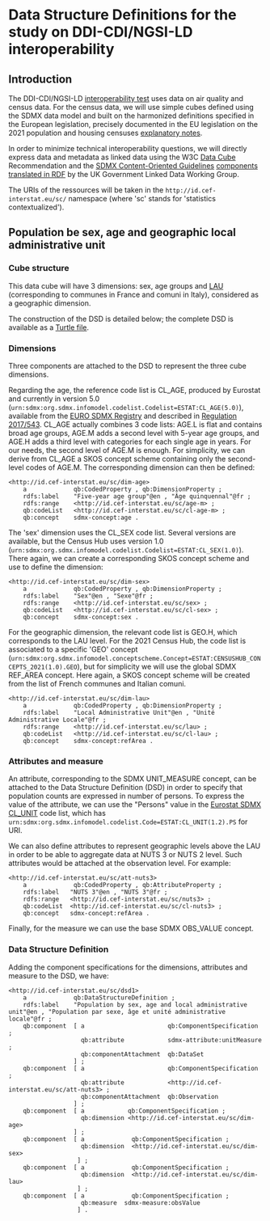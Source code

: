 # Data Structure Definitions for the study on DDI-CDI/NGSI-LD interoperability

## Introduction

The DDI-CDI/NGSI-LD [interoperability test](https://github.com/FranckCo/Statistics-Contextualized/blob/main/test-case-sep.md) uses data on air quality and census data. For the census data, we will use simple cubes defined using the SDMX data model and built on the harmonized definitions specified in the European legislation, precisely documented in the EU legislation on the 2021 population and housing censuses [explanatory notes](https://ec.europa.eu/eurostat/documents/3859598/9670557/KS-GQ-18-010-EN-N.pdf/c3df7fcb-f134-4398-94c8-4be0b7ec0494?t=1552653277000).

In order to minimize technical interoperability questions, we will directly express data and metadata as linked data using the W3C [Data Cube](https://www.w3.org/TR/vocab-data-cube/) Recommendation and the [SDMX Content-Oriented Guidelines](https://sdmx.org/?page_id=4345) [components translated in RDF](https://github.com/UKGovLD/publishing-statistical-data/tree/master/specs/src/main/vocab) by the UK Government Linked Data Working Group.

The URIs of the ressources will be taken in the `http://id.cef-interstat.eu/sc/` namespace (where 'sc' stands for 'statistics contextualized').

## Population be sex, age and geographic local administrative unit

### Cube structure

This data cube will have 3 dimensions: sex, age groups and [LAU](https://ec.europa.eu/eurostat/web/nuts/local-administrative-units) (corresponding to communes in France and comuni in Italy), considered as a geographic dimension.

The construction of the DSD is detailed below; the complete DSD is available as a [Turtle file](sep-dsd-1.ttl).

### Dimensions

Three components are attached to the DSD to represent the three cube dimensions.

Regarding the age, the reference code list is CL_AGE, produced by Eurostat and currently in version 5.0 (`urn:sdmx:org.sdmx.infomodel.codelist.Codelist=ESTAT:CL_AGE(5.0)`), available from the [EURO SDMX Registry](https://webgate.ec.europa.eu/sdmxregistry/) and described in [Regulation 2017/543](https://eur-lex.europa.eu/legal-content/EN/TXT/HTML/?uri=CELEX:32017R0543&from=EN). CL_AGE actually combines 3 code lists: AGE.L is flat and contains broad age groups, AGE.M adds a second level with 5-year age groups, and AGE.H adds a third level with categories for each single age in years. For our needs, the second level of AGE.M is enough. For simplicity, we can derive from CL_AGE a SKOS concept scheme containing only the second-level codes of AGE.M. The corresponding dimension can then be defined:

```
<http://id.cef-interstat.eu/sc/dim-age>
    a             qb:CodedProperty , qb:DimensionProperty ;
    rdfs:label    "Five-year age group"@en , "Âge quinquennal"@fr ;
    rdfs:range    <http://id.cef-interstat.eu/sc/age-m> ;
    qb:codeList   <http://id.cef-interstat.eu/sc/cl-age-m> ;
    qb:concept    sdmx-concept:age .
```

The 'sex' dimension uses the CL_SEX code list. Several versions are available, but the Census Hub uses version 1.0 (`urn:sdmx:org.sdmx.infomodel.codelist.Codelist=ESTAT:CL_SEX(1.0)`). There again, we can create a corresponding SKOS concept scheme and use to define the dimension:

```
<http://id.cef-interstat.eu/sc/dim-sex>
    a             qb:CodedProperty , qb:DimensionProperty ;
    rdfs:label    "Sex"@en , "Sexe"@fr ;
    rdfs:range    <http://id.cef-interstat.eu/sc/sex> ;
    qb:codeList   <http://id.cef-interstat.eu/sc/cl-sex> ;
    qb:concept    sdmx-concept:sex .
```

For the geographic dimension, the relevant code list is GEO.H, which corresponds to the LAU level. For the 2021 Census Hub, the code list is associated to a specific 'GEO' concept (`urn:sdmx:org.sdmx.infomodel.conceptscheme.Concept=ESTAT:CENSUSHUB_CONCEPTS_2021(1.0).GEO`), but for simplicity we will use the global SDMX REF_AREA concept. Here again, a SKOS concept scheme will be created from the list of French communes and Italian comuni.

```
<http://id.cef-interstat.eu/sc/dim-lau>
    a             qb:CodedProperty , qb:DimensionProperty ;
    rdfs:label    "Local Administrative Unit"@en , "Unité Administrative Locale"@fr ;
    rdfs:range    <http://id.cef-interstat.eu/sc/lau> ;
    qb:codeList   <http://id.cef-interstat.eu/sc/cl-lau> ;
    qb:concept    sdmx-concept:refArea .
```

### Attributes and measure

An attribute, corresponding to the SDMX UNIT_MEASURE concept, can be attached to the Data Structure Definition (DSD) in order to specify that population counts are expressed in number of persons. To express the value of the attribute, we can use the "Persons" value in the [Eurostat SDMX CL_UNIT](https://registry.sdmx.org/ws/public/sdmxapi/rest/codelist/ESTAT/CL_UNIT/1.2) code list, which has `urn:sdmx:org.sdmx.infomodel.codelist.Code=ESTAT:CL_UNIT(1.2).PS` for URI.

We can also define attributes to represent geographic levels above the LAU in order to be able to aggregate data at NUTS 3 or NUTS 2 level. Such attributes would be attached at the observation level. For example:

```
<http://id.cef-interstat.eu/sc/att-nuts3>
    a             qb:CodedProperty , qb:AttributeProperty ;
    rdfs:label   "NUTS 3"@en , "NUTS 3"@fr ;
    rdfs:range   <http://id.cef-interstat.eu/sc/nuts3> ;
    qb:codeList  <http://id.cef-interstat.eu/sc/cl-nuts3> ;
    qb:concept   sdmx-concept:refArea .
```

Finally, for the measure we can use the base SDMX OBS_VALUE concept.

### Data Structure Definition

Adding the component specifications for the dimensions, attributes and measure to the DSD, we have:

```
<http://id.cef-interstat.eu/sc/dsd1>
    a             qb:DataStructureDefinition ;
    rdfs:label    "Population by sex, age and local administrative unit"@en , "Population par sexe, âge et unité administrative locale"@fr ;
    qb:component  [ a                       qb:ComponentSpecification ;
                    qb:attribute            sdmx-attribute:unitMeasure ;
                    qb:componentAttachment  qb:DataSet
                  ] ;
    qb:component  [ a                       qb:ComponentSpecification ;
                    qb:attribute            <http://id.cef-interstat.eu/sc/att-nuts3> ;
                    qb:componentAttachment  qb:Observation
                  ] ;
    qb:component  [ a            qb:ComponentSpecification ;
                    qb:dimension <http://id.cef-interstat.eu/sc/dim-age>
                  ] ;
    qb:component  [ a             qb:ComponentSpecification ;
                    qb:dimension  <http://id.cef-interstat.eu/sc/dim-sex>
                   ] ;
    qb:component  [ a             qb:ComponentSpecification ;
                    qb:dimension  <http://id.cef-interstat.eu/sc/dim-lau>
                   ] ;
    qb:component  [ a             qb:ComponentSpecification ;
                    qb:measure  sdmx-measure:obsValue
                   ] .
```